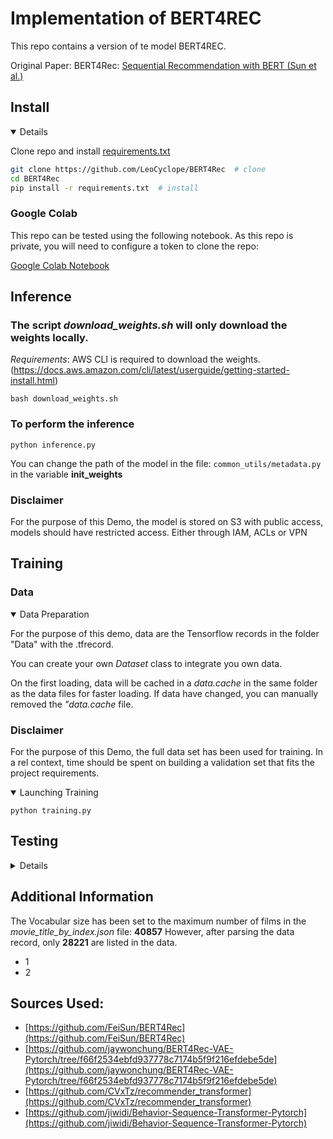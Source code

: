 # Implementation of BERT4REC 

This repo contains a version of te model BERT4REC.

Original Paper: BERT4Rec: [Sequential Recommendation with BERT (Sun et al.)](https://arxiv.org/abs/1904.06690)
## Install
<details open>


Clone repo and install [requirements.txt](requirements.txt) 

```bash
git clone https://github.com/LeoCyclope/BERT4Rec  # clone
cd BERT4Rec
pip install -r requirements.txt  # install
```

</details>

### Google Colab
This repo can be tested using the following notebook.
As this repo is private, you will need to configure a token to clone the repo:


[Google Colab Notebook](https://colab.research.google.com/drive/1zgll405C0HezraZIHapN__9Y-i9rfCC3?usp=sharing)

## Inference


### The script *download_weights.sh* will only download the weights locally.
*Requirements*: AWS CLI is required to download the weights. (https://docs.aws.amazon.com/cli/latest/userguide/getting-started-install.html)
```
bash download_weights.sh
```

### To perform the inference

```
python inference.py
```

You can change the path of the model in the file: `common_utils/metadata.py` in the variable **init_weights**

### Disclaimer
For the purpose of this Demo, the model is stored on S3 with public access, models should have restricted access. Either through IAM, ACLs or VPN


## Training

### Data 

<details open>
<summary>Data Preparation</summary>

For the purpose of this demo, data are the Tensorflow records in the folder "Data" with the .tfrecord.

You can create your own *Dataset* class to integrate you own data.

On the first loading, data will be cached in a *data.cache* in the same folder as the data files for faster loading.
If data have changed, you can manually removed the *"data.cache* file.

### Disclaimer
For the purpose of this Demo, the full data set has been used for training. In a rel context, time should be spent on building a validation set that fits the project requirements.

</details>

<details open>
<summary>Launching Training</summary>

```
python training.py
```
</details>

## Testing
<details>
run the command:` python -m unittest tests.test_bert4rec`
</details>


## Additional Information
The Vocabular size has been set to the maximum number of films in the *movie_title_by_index.json* file: **40857**
However, after parsing the data record, only **28221** are listed in the data.
- 1
- 2


## Sources Used:
- [https://github.com/FeiSun/BERT4Rec](https://github.com/FeiSun/BERT4Rec)
- [https://github.com/jaywonchung/BERT4Rec-VAE-Pytorch/tree/f66f2534ebfd937778c7174b5f9f216efdebe5de](https://github.com/jaywonchung/BERT4Rec-VAE-Pytorch/tree/f66f2534ebfd937778c7174b5f9f216efdebe5de)
- [https://github.com/CVxTz/recommender_transformer](https://github.com/CVxTz/recommender_transformer)
- [https://github.com/jiwidi/Behavior-Sequence-Transformer-Pytorch](https://github.com/jiwidi/Behavior-Sequence-Transformer-Pytorch)
